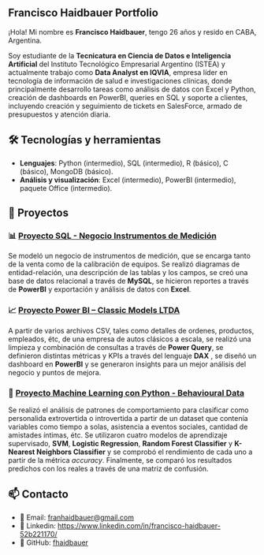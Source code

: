 ## Francisco Haidbauer Portfolio

¡Hola! Mi nombre es **Francisco Haidbauer**, tengo 26 años y resido en CABA, Argentina.

Soy estudiante de la **Tecnicatura en Ciencia de Datos e Inteligencia Artificial** del Instituto Tecnológico Empresarial Argentino (ISTEA) y actualmente trabajo como **Data Analyst en IQVIA**, empresa líder en tecnología de información de salud e investigaciones clínicas, donde principalmente desarrollo tareas como análisis de datos con Excel y Python, creación de dashboards en PowerBI, queries en SQL y soporte a clientes, incluyendo creación y seguimiento de tickets en SalesForce, armado de presupuestos y atención diaria.

## 🛠️ Tecnologías y herramientas
- **Lenguajes**: Python (intermedio), SQL (intermedio), R (básico), C (básico), MongoDB (básico).
- **Análisis y visualización**: Excel (intermedio), PowerBI (intermedio), paquete Office (intermedio).

## 🚀 Proyectos

### 📊 [Proyecto SQL - Negocio Instrumentos de Medición](./Proyecto%20SQL%20-%20negocio%20instrumentos%20de%20medición)
Se modeló un negocio de instrumentos de medición, que se encarga tanto de la venta como de la calibración de equipos. Se realizó diagramas de entidad-relación, una descripción de las tablas y los campos, se creó una base de datos relacional a través de **MySQL**, se hicieron reportes a través de **PowerBI** y exportación y análisis de datos con **Excel**.



### 📈 [Proyecto Power BI – Classic Models LTDA](./Proyecto%20PowerBI%20-%20Classic%20Models%20LTDA)
A partir de varios archivos CSV, tales como detalles de ordenes, productos, empleados, étc, de una empresa de autos clásicos a escala, se realizó una limpieza y combinación de consultas a través de **Power Query**, se definieron distintas métricas y KPIs a través del lenguaje **DAX** , se diseñó un dashboard en **PowerBI** y se generaron insights para un mejor análisis del negocio y puntos de mejora.


### 🤖 [Proyecto Machine Learning con Python - Behavioural Data](./Proyecto%20Machine%20Learning%20con%20Python%20-%20Behavioural%20Data)

Se realizó el análisis de patrones de comportamiento para clasificar como personalida extrovertida o introvertida a partir de un dataset que contenía variables como tiempo a solas, asistencia a eventos sociales, cantidad de amistades íntimas, étc. Se utilizaron cuatro modelos de aprendizaje supervisado, **SVM**, **Logistic Regression**, **Random Forest Classifier** y **K-Nearest Neighbors Classifier** y se comprobó el rendimiento de cada uno a partir de la métrica *accuracy*. Finalmente, se comparó los resultados predichos con los reales a través de una matriz de confusión.


## 📫 Contacto
- 📧 Email: franhaidbauer@gmail.com
- 💼 Linkedin: https://www.linkedin.com/in/francisco-haidbauer-52b221170/
- 🐙 GitHub: [fhaidbauer](https://github.com/fhaidbauer)





